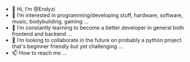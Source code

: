 - 👋 Hi, I’m @Endyzi
- 👀 I’m interested in programming/developing stuff, hardware, software, music, bodybuilding, gaming ...
- 🌱 I’m constantly learning to become a better developer in general both frontend and backend ...
- 💞️ I’m looking to collaborate in the future on probably a python project that's beginner friendly but yet challenging ...
- 📫 How to reach me ... 

<!---
Endyzi/Endyzi is a ✨ special ✨ repository because its `README.md` (this file) appears on your GitHub profile.
You can click the Preview link to take a look at your changes.
--->
